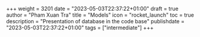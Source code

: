 +++
weight = 3201
date = "2023-05-03T22:37:22+01:00"
draft = true
author = "Pham Xuan Tra"
title = "Models"
icon = "rocket_launch"
toc = true
description = "Presentation of database in the code base"
publishdate = "2023-05-03T22:37:22+01:00"
tags = ["intermediate"]
+++
